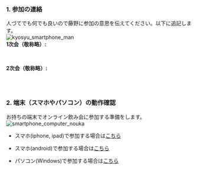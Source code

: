 ### 1. 参加の連絡
人づてでも何でも良いので藤野に参加の意思を伝えてください。以下に追記します。<br>
![kyosyu_smartphone_man](https://user-images.githubusercontent.com/12508784/88452758-3bb29200-ce9c-11ea-9c5d-085366b04b9e.png)
<br>
**1次会（敬称略）:**

<br>

**2次会（敬称略）:**

<br>
<br>


### 2. 端末（スマホやパソコン）の動作確認
お持ちの端末でオンライン飲み会に参加する準備をします。<br>
![smartphone_computer_nouka](https://user-images.githubusercontent.com/12508784/88452751-39503800-ce9c-11ea-868e-f8975044d18c.png)
<br>

- スマホ(iphone, ipad)で参加する場合は[こちら](/tanmatsu_check/ios.md)

- スマホ(android)で参加する場合は[こちら](/tanmatsu_check/android.md)

- パソコン(Windows)で参加する場合は[こちら](/tanmatsu_check/windows.md)

